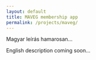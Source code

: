 ```yaml
---
layout: default
title: MAVEG membership app
permalink: /projects/maveg/
---
```


Magyar leírás hamarosan...

English description coming soon...
